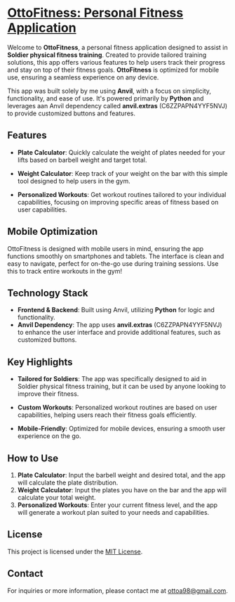 # [OttoFitness: Personal Fitness Application](https://ottofitness.anvil.app/)

Welcome to **OttoFitness**, a personal fitness application designed to assist in **Soldier physical fitness training**. Created to provide tailored training solutions, this app offers various features to help users track their progress and stay on top of their fitness goals. **OttoFitness** is optimized for mobile use, ensuring a seamless experience on any device.

This app was built solely by me using **Anvil**, with a focus on simplicity, functionality, and ease of use. It's powered primarily by **Python** and leverages aan Anvil dependency called **anvil.extras** (C6ZZPAPN4YYF5NVJ) to provide customized buttons and features.

## Features

- **Plate Calculator**: Quickly calculate the weight of plates needed for your lifts based on barbell weight and target total.
  
- **Weight Calculator**: Keep track of your weight on the bar with this simple tool designed to help users in the gym.
  
- **Personalized Workouts**: Get workout routines tailored to your individual capabilities, focusing on improving specific areas of fitness based on user capabilities.

## Mobile Optimization

OttoFitness is designed with mobile users in mind, ensuring the app functions smoothly on smartphones and tablets. The interface is clean and easy to navigate, perfect for on-the-go use during training sessions. Use this to track entire workouts in the gym!

## Technology Stack

- **Frontend & Backend**: Built using Anvil, utilizing **Python** for logic and functionality.
- **Anvil Dependency**: The app uses **anvil.extras** (C6ZZPAPN4YYF5NVJ) to enhance the user interface and provide additional features, such as customized buttons.

## Key Highlights

- **Tailored for Soldiers**: The app was specifically designed to aid in Soldier physical fitness training, but it can be used by anyone looking to improve their fitness.
  
- **Custom Workouts**: Personalized workout routines are based on user capabilities, helping users reach their fitness goals efficiently.
  
- **Mobile-Friendly**: Optimized for mobile devices, ensuring a smooth user experience on the go.

## How to Use

1. **Plate Calculator**: Input the barbell weight and desired total, and the app will calculate the plate distribution.
2. **Weight Calculator**: Input the plates you have on the bar and the app will calculate your total weight.
3. **Personalized Workouts**: Enter your current fitness level, and the app will generate a workout plan suited to your needs and capabilities.

## License

This project is licensed under the [MIT License](LICENSE).

## Contact

For inquiries or more information, please contact me at [ottoa98@gmail.com](mailto:ottoa98@gmail.com).
